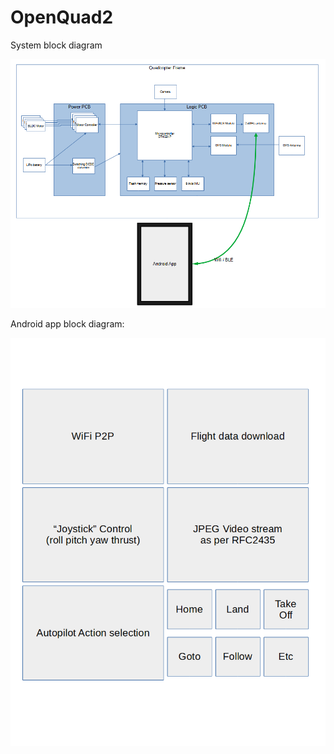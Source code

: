 # OpenQuad2

System block diagram

![Block Diagram](https://github.com/briches/openquad2/blob/main/blockdiagram.PNG?raw=true)


Android app block diagram:

![App](https://github.com/briches/openquad2/blob/main/appblockdiagram.PNG?raw=true)

